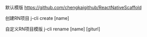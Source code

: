 默认模版
https://github.com/chengkaigithub/ReactNativeScaffold

创建RN项目
j-cli create [name]

自定义RN项目模版
j-cli rename [name]  [giturl]